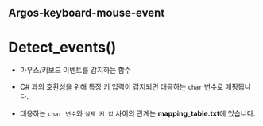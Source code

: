 ## Argos-keyboard-mouse-event

# Detect_events()

* 마우스/키보드 이벤트를 감지하는 함수
* C# 과의 호환성을 위해 특정 키 입력이 감지되면 대응하는 `char` 변수로 매핑됩니다.

* 대응하는 `char 변수`와 `실제 키 값` 사이의 관계는 **mapping_table.txt**에 있습니다.
